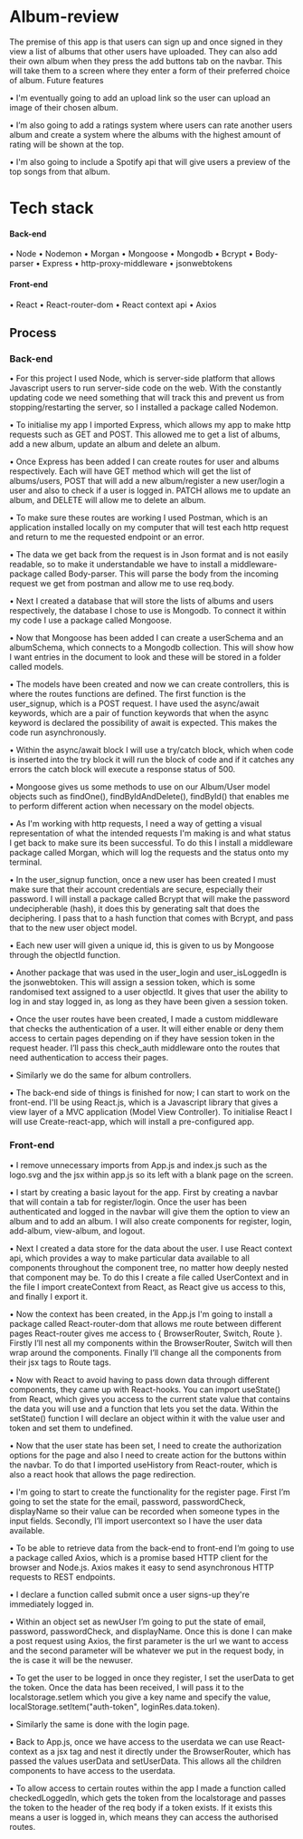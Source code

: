# Album-review

The premise of this app is that users can sign up and once signed in they view a list of albums that other users have uploaded. They can also add their own album when they press the add buttons tab on the navbar. This will take them to a screen where they enter a form of their preferred choice of album.
Future features

•	I'm eventually going to add an upload link so the user can upload an image of their chosen album.

•	I’m also going to add a ratings system where users can rate another users album and create a system where the albums with the highest amount of rating will be shown at the top.

•	I'm also going to include a Spotify api that will give users a preview of the top songs from that album.

# Tech stack
#### Back-end
•	Node
•	Nodemon
•	Morgan
•	Mongoose
•	Mongodb
•	Bcrypt
•	Body-parser
•	Express
•	http-proxy-middleware
•	jsonwebtokens

#### Front-end
•	React
•	React-router-dom
•	React context api
•	Axios

## Process

### Back-end
•	For this project I used Node, which is server-side platform that allows Javascript users to run server-side code on the web. With the constantly updating code we need something that will track this and prevent us from stopping/restarting the server, so I installed a package called Nodemon.

•	To initialise my app I imported Express, which allows my app to make http requests such as GET and POST. This allowed me to get a list of albums, add a new album, update an album and delete an album.

•	Once Express has been added I can create routes for user and albums respectively. Each will have GET method which will get the list of albums/users, POST that will add a new album/register a new user/login a user and also to check if a user is logged in. PATCH allows me to update an album, and DELETE will allow me to delete an album.

•	To make sure these routes are working I used Postman, which is an application installed locally on my computer that will test each http request and return to me the requested endpoint or an error.

•	The data we get back from the request is in Json format and is not easily readable, so to make it understandable we have to install a middleware-package called Body-parser. This will parse the body from the incoming request we get from postman and allow me to use req.body.

•	Next I created a database that will store the lists of albums and users respectively, the database I chose to use is Mongodb. To connect it within my code I use a package called Mongoose.

•	Now that Mongoose has been added I can create a userSchema and an albumSchema, which connects to a Mongodb collection. This will show how I want entries in the document to look and these will be stored in a folder called models.

•	The models have been created and now we can create controllers, this is where the routes functions are defined. The first function is the user_signup, which is a POST request. I have used the async/await keywords, which are a pair of function keywords that when the async keyword is declared the possibility of await is expected. This makes the code run asynchronously.

•	Within the async/await block I will use a try/catch block, which when code is inserted into the try block it will run the block of code and if it catches any errors the catch block will execute a response status of 500.

•	Mongoose gives us some methods to use on our Album/User model objects such as findOne(), findByIdAndDelete(), findById() that enables me to perform different action when necessary on the model objects.

•	As I'm working with http requests, I need a way of getting a visual representation of what the intended requests I'm making is and what status I get back to make sure its been successful. To do this I install a middleware package called Morgan, which will log the requests and the status onto my terminal.

•	In the user_signup function, once a new user has been created I must make sure that their account credentials are secure, especially their password. I will install a package called Bcrypt that will make the password undecipherable (hash), it does this by generating salt that does the deciphering. I pass that to a hash function that comes with Bcrypt, and pass that to the new user object model.

•	Each new user will given a unique id, this is given to us by Mongoose through the objectId function.

•	Another package that was used in the user_login and user_isLoggedIn is the jsonwebtoken. This will assign a session token, which is some randomised text assigned to a user objectId. It gives that user the ability to log in and stay logged in, as long as they have been given a session token.

•	Once the user routes have been created, I made a custom middleware that checks the authentication of a user. It will either enable or deny them access to certain pages depending on if they have session token in the request header. I’ll pass this check_auth middleware onto the routes that need authentication to access their pages.

•	Similarly we do the same for album controllers.

•	The back-end side of things is finished for now; I can start to work on the front-end. I'll be using React.js, which is a Javascript library that gives a view layer of a MVC application (Model View Controller). To initialise React I will use Create-react-app, which will install a pre-configured app.

### Front-end
•	I remove unnecessary imports from App.js and index.js such as the logo.svg and the jsx within app.js so its left with a blank page on the screen.

•	I start by creating a basic layout for the app. First by creating a navbar that will contain a tab for register/login. Once the user has been authenticated and logged in the navbar will give them the option to view an album and to add an album. I will also create components for register, login, add-album, view-album, and logout.

•	Next I created a data store for the data about the user. I use React context api, which provides a way to make particular data available to all components throughout the component tree, no matter how deeply nested that component may be. To do this I create a file called UserContext and in the file I import createContext from React, as React give us access to this, and finally I export it.

•	Now the context has been created, in the App.js I'm going to install a package called React-router-dom that allows me route between different pages React-router gives me access to { BrowserRouter, Switch, Route }. Firstly I’ll nest all my components within the BrowserRouter, Switch will then wrap around the components. Finally I’ll change all the components from their jsx tags to Route tags.

•	Now with React to avoid having to pass down data through different components, they came up with React-hooks. You can import useState() from React, which gives you access to the current state value that contains the data you will use and a function that lets you set the data. Within the setState() function I will declare an object within it with the value user and token and set them to undefined.

•	Now that the user state has been set, I need to create the authorization options for the page and also I need to create action for the buttons within the navbar. To do that I imported useHistory from React-router, which is also a react hook that allows the page redirection.

•	I'm going to start to create the functionality for the register page. First I’m going to set the state for the email, password, passwordCheck, displayName so their value can be recorded when someone types in the input fields. Secondly, I’ll import usercontext so I have the user data available.

•	To be able to retrieve data from the back-end to front-end I’m going to use a package called Axios, which is a promise based HTTP client for the browser and Node.js. Axios makes it easy to send asynchronous HTTP requests to REST endpoints.

•	I declare a function called submit once a user signs-up they're immediately logged in.

•	Within an object set as newUser I’m going to put the state of email, password, passwordCheck, and displayName. Once this is done I can make a post request using Axios, the first parameter is the url we want to access and the second parameter will be whatever we put in the request body, in the is case it will be the newuser.

•	To get the user to be logged in once they register, I set the userData to get the token. Once the data has been received, I will pass it to the localstorage.setIem which you give a key name and specify the value, localStorage.setItem("auth-token", loginRes.data.token).

•	Similarly the same is done with the login page.

•	Back to App.js, once we have access to the userdata we can use React-context as a jsx tag and nest it directly under the BrowserRouter, which has passed the values userData and setUserData. This allows all the children components to have access to the userdata.

• To allow access to certain routes within the app I made a function called checkedLoggedIn, which gets the token from the localstorage and passes the token to the header of the req body if a token exists. If it exists this means a user is logged in, which means they can access the authorised routes.
